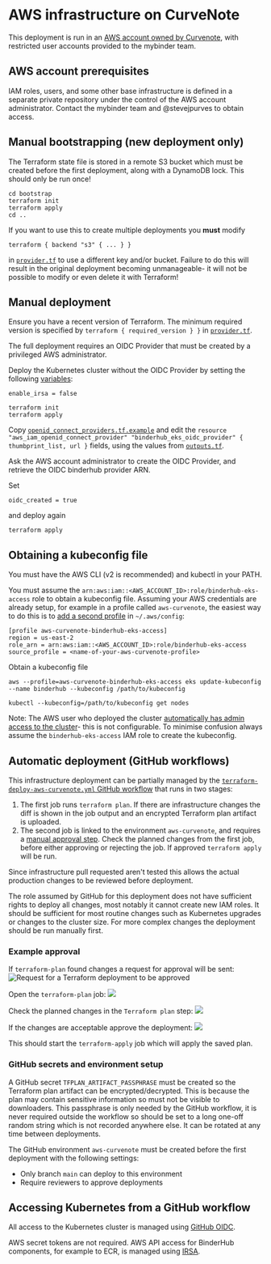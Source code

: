 # AWS infrastructure on CurveNote

This deployment is run in an [AWS account owned by Curvenote](https://github.com/jupyterhub/mybinder.org-deploy/issues/2629), with restricted user accounts provided to the mybinder team.

## AWS account prerequisites

IAM roles, users, and some other base infrastructure is defined in a separate private repository under the control of the AWS account administrator.
Contact the mybinder team and @stevejpurves to obtain access.

## Manual bootstrapping (new deployment only)

The Terraform state file is stored in a remote S3 bucket which must be created before the first deployment, along with a DynamoDB lock.
This should only be run once!

```
cd bootstrap
terraform init
terraform apply
cd ..
```

If you want to use this to create multiple deployments you **must** modify

`terraform { backend "s3" { ... } }`

in [`provider.tf`](provider.tf) to use a different key and/or bucket.
Failure to do this will result in the original deployment becoming unmanageable- it will not be possible to modify or even delete it with Terraform!

## Manual deployment

Ensure you have a recent version of Terraform.
The minimum required version is specified by `terraform { required_version } }` in [`provider.tf`](provider.tf).

The full deployment requires an OIDC Provider that must be created by a privileged AWS administrator.

Deploy the Kubernetes cluster without the OIDC Provider by setting the following [variables](variables.tf):

```
enable_irsa = false
```

```
terraform init
terraform apply
```

Copy [`openid_connect_providers.tf.example`](./openid_connect_providers.tf.example) and edit the `resource "aws_iam_openid_connect_provider" "binderhub_eks_oidc_provider" { thumbprint_list, url }` fields, using the values from [`outputs.tf`](./outputs.tf).

Ask the AWS account administrator to create the OIDC Provider, and retrieve the OIDC binderhub provider ARN.

Set

```
oidc_created = true
```

and deploy again

```
terraform apply
```

## Obtaining a kubeconfig file

You must have the AWS CLI (v2 is recommended) and kubectl in your PATH.

You must assume the `arn:aws:iam::<AWS_ACCOUNT_ID>:role/binderhub-eks-access` role to obtain a kubeconfig file.
Assuming your AWS credentials are already setup, for example in a profile called `aws-curvenote`, the easiest way to do this is to [add a second profile](https://docs.aws.amazon.com/cli/latest/userguide/cli-configure-role.html) in `~/.aws/config`:

```
[profile aws-curvenote-binderhub-eks-access]
region = us-east-2
role_arn = arn:aws:iam::<AWS_ACCOUNT_ID>:role/binderhub-eks-access
source_profile = <name-of-your-aws-curvenote-profile>
```

Obtain a kubeconfig file

```
aws --profile=aws-curvenote-binderhub-eks-access eks update-kubeconfig --name binderhub --kubeconfig /path/to/kubeconfig

kubectl --kubeconfig=/path/to/kubeconfig get nodes
```

Note: The AWS user who deployed the cluster [automatically has admin access to the cluster](https://docs.aws.amazon.com/eks/latest/userguide/add-user-role.html)- this is not configurable.
To minimise confusion always assume the `binderhub-eks-access` IAM role to create the kubeconfig.

## Automatic deployment (GitHub workflows)

This infrastructure deployment can be partially managed by the
[`terraform-deploy-aws-curvenote.yml` GitHub workflow](../../../.github/workflows/terraform-deploy-aws-curvenote.yml) that runs in two stages:

1. The first job runs `terraform plan`.
   If there are infrastructure changes the diff is shown in the job output and an encrypted Terraform plan artifact is uploaded.
2. The second job is linked to the environment `aws-curvenote`, and requires a
   [manual approval step](https://docs.github.com/en/actions/managing-workflow-runs/reviewing-deployments).
   Check the planned changes from the first job, before either approving or rejecting the job.
   If approved `terraform apply` will be run.

Since infrastructure pull requested aren't tested this allows the actual production changes to be reviewed before deployment.

The role assumed by GitHub for this deployment does not have sufficient rights to deploy all changes, most notably it cannot create new IAM roles.
It should be sufficient for most routine changes such as Kubernetes upgrades or changes to the cluster size.
For more complex changes the deployment should be run manually first.

### Example approval

If `terraform-plan` found changes a request for approval will be sent:
![Request for a Terraform deployment to be approved](./docs/terraform-request-approval.png)

Open the `terraform-plan` job:
![](./docs/terraform-plan-1.png)

Check the planned changes in the `Terraform plan` step:
![](./docs/terraform-plan-2.png)

If the changes are acceptable approve the deployment:
![](./docs/terraform-request-approved.png)

This should start the `terraform-apply` job which will apply the saved plan.

### GitHub secrets and environment setup

A GitHub secret `TFPLAN_ARTIFACT_PASSPHRASE` must be created so the Terraform plan artifact can be encrypted/decrypted.
This is because the plan may contain sensitive information so must not be visible to downloaders.
This passphrase is only needed by the GitHub workflow, it is never required outside the workflow so should be set to a long one-off random string which is not recorded anywhere else.
It can be rotated at any time between deployments.

The GitHub environment `aws-curvenote` must be created before the first deployment with the following settings:

- Only branch `main` can deploy to this environment
- Require reviewers to approve deployments

## Accessing Kubernetes from a GitHub workflow

All access to the Kubernetes cluster is managed using [GitHub OIDC](https://docs.github.com/en/actions/deployment/security-hardening-your-deployments/configuring-openid-connect-in-amazon-web-services).

AWS secret tokens are not required.
AWS API access for BinderHub components, for example to ECR, is managed using [IRSA](https://docs.aws.amazon.com/eks/latest/userguide/iam-roles-for-service-accounts.html).
